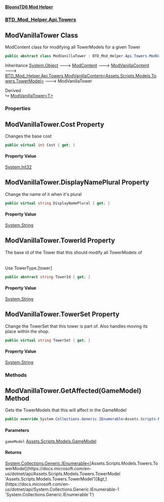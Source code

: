 #### [BloonsTD6 Mod Helper](README.md 'README')
### [BTD_Mod_Helper.Api.Towers](README.md#BTD_Mod_Helper.Api.Towers 'BTD_Mod_Helper.Api.Towers')

## ModVanillaTower Class

ModContent class for modifying all TowerModels for a given Tower

```csharp
public abstract class ModVanillaTower : BTD_Mod_Helper.Api.Towers.ModVanillaContent<Assets.Scripts.Models.Towers.TowerModel>
```

Inheritance [System.Object](https://docs.microsoft.com/en-us/dotnet/api/System.Object 'System.Object') &#129106; [ModContent](BTD_Mod_Helper.Api.ModContent.md 'BTD_Mod_Helper.Api.ModContent') &#129106; [ModVanillaContent](BTD_Mod_Helper.Api.Towers.ModVanillaContent.md 'BTD_Mod_Helper.Api.Towers.ModVanillaContent') &#129106; [BTD_Mod_Helper.Api.Towers.ModVanillaContent&lt;](BTD_Mod_Helper.Api.Towers.ModVanillaContent_T_.md 'BTD_Mod_Helper.Api.Towers.ModVanillaContent<T>')[Assets.Scripts.Models.Towers.TowerModel](https://docs.microsoft.com/en-us/dotnet/api/Assets.Scripts.Models.Towers.TowerModel 'Assets.Scripts.Models.Towers.TowerModel')[&gt;](BTD_Mod_Helper.Api.Towers.ModVanillaContent_T_.md 'BTD_Mod_Helper.Api.Towers.ModVanillaContent<T>') &#129106; ModVanillaTower

Derived  
&#8627; [ModVanillaTower&lt;T&gt;](BTD_Mod_Helper.Api.Towers.ModVanillaTower_T_.md 'BTD_Mod_Helper.Api.Towers.ModVanillaTower<T>')
### Properties

<a name='BTD_Mod_Helper.Api.Towers.ModVanillaTower.Cost'></a>

## ModVanillaTower.Cost Property

Changes the base cost

```csharp
public virtual int Cost { get; }
```

#### Property Value
[System.Int32](https://docs.microsoft.com/en-us/dotnet/api/System.Int32 'System.Int32')

<a name='BTD_Mod_Helper.Api.Towers.ModVanillaTower.DisplayNamePlural'></a>

## ModVanillaTower.DisplayNamePlural Property

Change the name of it when it's plural

```csharp
public virtual string DisplayNamePlural { get; }
```

#### Property Value
[System.String](https://docs.microsoft.com/en-us/dotnet/api/System.String 'System.String')

<a name='BTD_Mod_Helper.Api.Towers.ModVanillaTower.TowerId'></a>

## ModVanillaTower.TowerId Property

The base id of the Tower that this should modify all TowerModels of  
<br/>  
Use TowerType.[tower]

```csharp
public abstract string TowerId { get; }
```

#### Property Value
[System.String](https://docs.microsoft.com/en-us/dotnet/api/System.String 'System.String')

<a name='BTD_Mod_Helper.Api.Towers.ModVanillaTower.TowerSet'></a>

## ModVanillaTower.TowerSet Property

Change the TowerSet that this tower is part of. Also handles moving its place within the shop.

```csharp
public virtual string TowerSet { get; }
```

#### Property Value
[System.String](https://docs.microsoft.com/en-us/dotnet/api/System.String 'System.String')
### Methods

<a name='BTD_Mod_Helper.Api.Towers.ModVanillaTower.GetAffected(Assets.Scripts.Models.GameModel)'></a>

## ModVanillaTower.GetAffected(GameModel) Method

Gets the TowerModels that this will affect in the GameModel

```csharp
public override System.Collections.Generic.IEnumerable<Assets.Scripts.Models.Towers.TowerModel> GetAffected(Assets.Scripts.Models.GameModel gameModel);
```
#### Parameters

<a name='BTD_Mod_Helper.Api.Towers.ModVanillaTower.GetAffected(Assets.Scripts.Models.GameModel).gameModel'></a>

`gameModel` [Assets.Scripts.Models.GameModel](https://docs.microsoft.com/en-us/dotnet/api/Assets.Scripts.Models.GameModel 'Assets.Scripts.Models.GameModel')

#### Returns
[System.Collections.Generic.IEnumerable&lt;](https://docs.microsoft.com/en-us/dotnet/api/System.Collections.Generic.IEnumerable-1 'System.Collections.Generic.IEnumerable`1')[Assets.Scripts.Models.Towers.TowerModel](https://docs.microsoft.com/en-us/dotnet/api/Assets.Scripts.Models.Towers.TowerModel 'Assets.Scripts.Models.Towers.TowerModel')[&gt;](https://docs.microsoft.com/en-us/dotnet/api/System.Collections.Generic.IEnumerable-1 'System.Collections.Generic.IEnumerable`1')